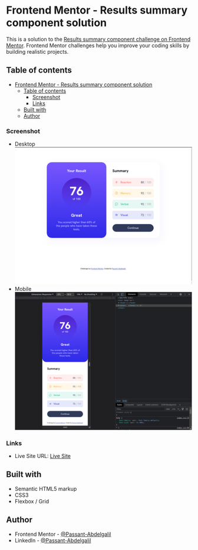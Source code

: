 # Frontend Mentor - Results summary component solution

This is a solution to the [Results summary component challenge on Frontend Mentor](https://www.frontendmentor.io/challenges/results-summary-component-CE_K6s0maV). Frontend Mentor challenges help you improve your coding skills by building realistic projects. 

## Table of contents

- [Frontend Mentor - Results summary component solution](#frontend-mentor---results-summary-component-solution)
  - [Table of contents](#table-of-contents)
    - [Screenshot](#screenshot)
    - [Links](#links)
  - [Built with](#built-with)
  - [Author](#author)

### Screenshot

* Desktop
![results summary component desktop screenshot](./images/desktop-screenshot.png)
* Mobile
![results summary component mobie screenshot](./images/mobile-screenshot.png)


### Links

- Live Site URL: [Live Site](https://results-summary-c.netlify.app/)


## Built with

- Semantic HTML5 markup
- CSS3
- Flexbox / Grid

## Author

- Frontend Mentor - [@Passant-Abdelgalil](https://www.frontendmentor.io/profile/Passant-Abdelgalil)
- LinkedIn - [@Passant-Abdelgalil](https://www.linkedin.com/in/passant-abdelgalil/)